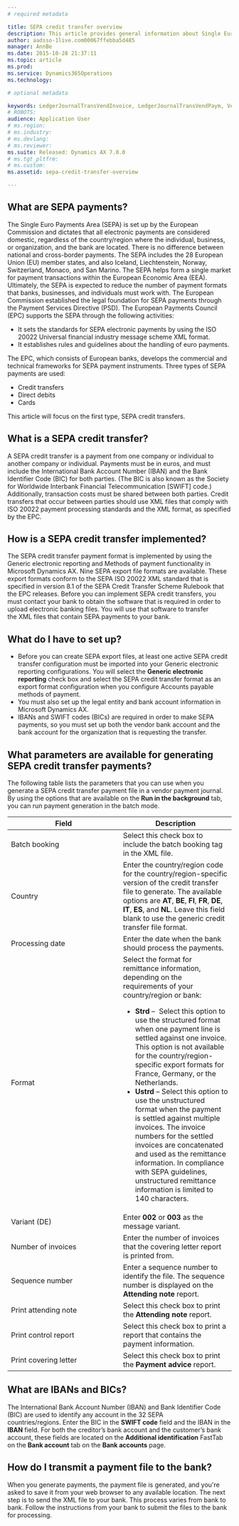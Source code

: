 ```yaml
---
# required metadata

title: SEPA credit transfer overview
description: This article provides general information about Single Euro Payments Area (SEPA) credit transfers, which are one of the three types of SEPA payments. A SEPA credit transfer is a payment (in euros) from one company or individual to another company or individual. The article also describes how to set up and transmit a SEPA credit transfer payment file.
author: aadsso-1live.com00067ffebba5d485
manager: AnnBe
ms.date: 2015-10-28 21:37:11
ms.topic: article
ms.prod: 
ms.service: Dynamics365Operations
ms.technology: 

# optional metadata

keywords: LedgerJournalTransVendInvoice, LedgerJournalTransVendPaym, VendPaymMode
# ROBOTS: 
audience: Application User
# ms.region: 
# ms.industry: 
# ms.devlang: 
# ms.reviewer: 
ms.suite: Released: Dynamics AX 7.0.0
# ms.tgt_pltfrm: 
# ms.custom: 
ms.assetid: sepa-credit-transfer-overview

---
```


What are SEPA payments?
-----------------------

The Single Euro Payments Area (SEPA) is set up by the European Commission and dictates that all electronic payments are considered domestic, regardless of the country/region where the individual, business, or organization, and the bank are located. There is no difference between national and cross-border payments. The SEPA includes the 28 European Union (EU) member states, and also Iceland, Liechtenstein, Norway, Switzerland, Monaco, and San Marino. The SEPA helps form a single market for payment transactions within the European Economic Area (EEA). Ultimately, the SEPA is expected to reduce the number of payment formats that banks, businesses, and individuals must work with. The European Commission established the legal foundation for SEPA payments through the Payment Services Directive (PSD). The European Payments Council (EPC) supports the SEPA through the following activities:

-   It sets the standards for SEPA electronic payments by using the ISO 20022 Universal financial industry message scheme XML format.
-   It establishes rules and guidelines about the handling of euro payments.

The EPC, which consists of European banks, develops the commercial and technical frameworks for SEPA payment instruments. Three types of SEPA payments are used:

-   Credit transfers
-   Direct debits
-   Cards

This article will focus on the first type, SEPA credit transfers.

What is a SEPA credit transfer?
-------------------------------

A SEPA credit transfer is a payment from one company or individual to another company or individual. Payments must be in euros, and must include the International Bank Account Number (IBAN) and the Bank Identifier Code (BIC) for both parties. (The BIC is also known as the Society for Worldwide Interbank Financial Telecommunication \[SWIFT\] code.) Additionally, transaction costs must be shared between both parties. Credit transfers that occur between parties should use XML files that comply with ISO 20022 payment processing standards and the XML format, as specified by the EPC.

How is a SEPA credit transfer implemented?
------------------------------------------

The SEPA credit transfer payment format is implemented by using the Generic electronic reporting and Methods of payment functionality in Microsoft Dynamics AX. Nine SEPA export file formats are available. These export formats conform to the SEPA ISO 20022 XML standard that is specified in version 8.1 of the SEPA Credit Transfer Scheme Rulebook that the EPC releases. Before you can implement SEPA credit transfers, you must contact your bank to obtain the software that is required in order to upload electronic banking files. You will use that software to transfer the XML files that contain SEPA payments to your bank.

What do I have to set up?
-------------------------

-   Before you can create SEPA export files, at least one active SEPA credit transfer configuration must be imported into your Generic electronic reporting configurations. You will select the **Generic electronic reporting** check box and select the SEPA credit transfer format as an export format configuration when you configure Accounts payable methods of payment.
-   You must also set up the legal entity and bank account information in Microsoft Dynamics AX.
-   IBANs and SWIFT codes (BICs) are required in order to make SEPA payments, so you must set up both the vendor bank account and the bank account for the organization that is requesting the transfer.

What parameters are available for generating SEPA credit transfer payments?
---------------------------------------------------------------------------

The following table lists the parameters that you can use when you generate a SEPA credit transfer payment file in a vendor payment journal. By using the options that are available on the **Run in the background** tab, you can run payment generation in the batch mode.

<table>
<colgroup>
<col width="50%" />
<col width="50%" />
</colgroup>
<thead>
<tr class="header">
<th>Field</th>
<th>Description</th>
</tr>
</thead>
<tbody>
<tr class="odd">
<td>Batch booking</td>
<td>Select this check box to include the batch booking tag in the XML file.</td>
</tr>
<tr class="even">
<td>Country</td>
<td>Enter the country/region code for the country/region-specific version of the credit transfer file to generate. The available options are <strong>AT</strong>, <strong>BE</strong>, <strong>FI</strong>, <strong>FR</strong>, <strong>DE</strong>, <strong>IT</strong>, <strong>ES</strong>, and <strong>NL</strong>. Leave this field blank to use the generic credit transfer file format.</td>
</tr>
<tr class="odd">
<td>Processing date</td>
<td>Enter the date when the bank should process the payments.</td>
</tr>
<tr class="even">
<td>Format</td>
<td>Select the format for remittance information, depending on the requirements of your country/region or bank:
<ul>
<li><strong>Strd</strong> –  Select this option to use the structured format when one payment line is settled against one invoice. This option is not available for the country/region-specific export formats for France, Germany, or the Netherlands.</li>
<li><strong>Ustrd</strong> – Select this option to use the unstructured format when the payment is settled against multiple invoices. The invoice numbers for the settled invoices are concatenated and used as the remittance information. In compliance with SEPA guidelines, unstructured remittance information is limited to 140 characters.</li>
</ul></td>
</tr>
<tr class="odd">
<td>Variant (DE)</td>
<td>Enter <strong>002</strong> or <strong>003</strong> as the message variant.</td>
</tr>
<tr class="even">
<td>Number of invoices</td>
<td>Enter the number of invoices that the covering letter report is printed from.</td>
</tr>
<tr class="odd">
<td>Sequence number</td>
<td>Enter a sequence number to identify the file. The sequence number is displayed on the <strong>Attending note</strong> report.</td>
</tr>
<tr class="even">
<td>Print attending note</td>
<td>Select this check box to print the <strong>Attending note</strong> report.</td>
</tr>
<tr class="odd">
<td>Print control report</td>
<td>Select this check box to print a report that contains the payment information.</td>
</tr>
<tr class="even">
<td>Print covering letter</td>
<td>Select this check box to print the <strong>Payment advice</strong> report.</td>
</tr>
</tbody>
</table>

What are IBANs and BICs?
------------------------

The International Bank Account Number (IBAN) and Bank Identifier Code (BIC) are used to identify any account in the 32 SEPA countries/regions. Enter the BIC in the **SWIFT code** field and the IBAN in the **IBAN** field. For both the creditor’s bank account and the customer’s bank account, these fields are located on the **Additional identification** FastTab on the **Bank account** tab on the **Bank accounts** page.

How do I transmit a payment file to the bank?
---------------------------------------------

When you generate payments, the payment file is generated, and you're asked to save it from your web browser to any available location. The next step is to send the XML file to your bank. This process varies from bank to bank. Follow the instructions from your bank to submit the files to the bank for processing.

